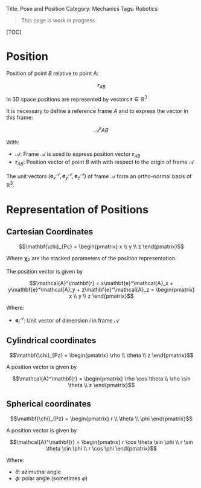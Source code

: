 Title: Pose and Position
Category: Mechanics
Tags: Robotics

> This page is work in progress

[TOC]

# Position

Position of point $B$ relative to point $A$:

$$\mathbf{r}_{AB}$$

In 3D space positions are represented by vectors $\mathbf{r} \in \mathbb{R}^3$

It is necessary to define a reference frame $A$ and to express the vector in this frame:

$$\mathcal{A}^\mathbf{r}AB$$

With:

- $\mathcal{A}$: Frame $\mathcal{A}$ is used to express position vector $\mathbf{r}_{AB}$
- $\mathbf{r}_{AB}$: Position vector of point $B$ with with respect to the origin of frame $\mathcal{A}$


The unit vectors $\left ( \mathbf{e}^\mathcal{A}_x, \mathbf{e}^\mathcal{A}_y, \mathbf{e}^\mathcal{A}_z \right )$ of frame $\mathcal{A}$ form an ortho-normal basis of $\mathbb{R}^3$.


# Representation of Positions

## Cartesian Coordinates

$$\mathbf{\chi}_{Pc} = \begin{pmatrix}
x \\
y \\
z
\end{pmatrix}$$

Where $\mathbf{\chi}_P$ are the stacked parameters of the position representation.

The position vector is given by

$$\mathcal{A}^\mathbf{r} = x\mathbf{e}^\mathcal{A}_x + y\mathbf{e}^\mathcal{A}_y + z\mathbf{e}^\mathcal{A}_z =
\begin{pmatrix}
x \\
y \\
z
\end{pmatrix}$$

Where:

- $\mathbf{e}^\mathcal{A}_i$: Unit vector of dimension $i$ in frame $\mathcal{A}$


## Cylindrical coordinates

$$\mathbf{\chi}_{Pz} = \begin{pmatrix}
\rho  \\
\theta \\
z
\end{pmatrix}$$

A position vector is given by

$$\mathcal{A}^\mathbf{r} =
 \begin{pmatrix}
\rho \cos \theta \\
\rho \sin \theta  \\
z
\end{pmatrix}$$


## Spherical coordinates

$$\mathbf{\chi}_{Pz} = \begin{pmatrix}
r \\
\theta \\
\phi
\end{pmatrix}$$

A position vector is given by

$$\mathcal{A}^\mathbf{r} = \begin{pmatrix}
r \cos \theta \sin \phi \\
r \sin \theta \sin \phi \\
r \cos \phi 
\end{pmatrix}$$


Where:

- $\theta$: azimuthal angle
- $\phi$: polar angle (sometimes $\varphi$)
